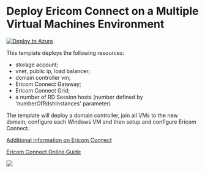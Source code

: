 # Deploy Ericom Connect on a Multiple Virtual Machines Environment

[![Deploy to Azure](http://azuredeploy.net/deploybutton.png)](https://azuredeploy.net/)

This template deploys the following resources:

<ul><li>storage account;</li><li>vnet, public ip, load balancer;</li><li>domain controller vm;</li><li>Ericom Connect Gateway;</li><li>Ericom Connect Grid;</li><li>a number of RD Session hosts (number defined by 'numberOfRdshInstances' parameter)</li></ul>

The template will deploy a domain controller, join all VMs to the new domain, configure each Windows VM and then setup and configure Ericom Connect.

<a href="http://www.ericom.com/connect-enterprise.asp" target="_blank">Additional information on Ericom Connect</a>

<a href="https://www.ericom.com/communities/guide/home/connect-7-3-0" target="_blank">Ericom Connect Online Guide</a>

<a href="http://armviz.io/#/?load=https://raw.githubusercontent.com/ErezPasternak/azure-quickstart-templates/EricomConnect/ec-deployment-new/azuredeploy.json" target="_blank">
  <img src="http://armviz.io/visualizebutton.png"/>
</a>

